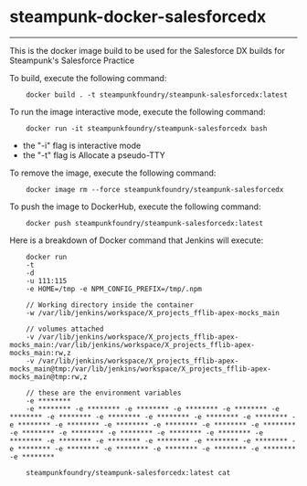 # steampunk-docker-salesforcedx
-------------------------------------------------------------------------------
This is the docker image build to be used for the Salesforce DX builds for Steampunk's Salesforce Practice

To build, execute the following command: 
```
    docker build . -t steampunkfoundry/steampunk-salesforcedx:latest
```

To run the image interactive mode, execute the following command:
```
    docker run -it steampunkfoundry/steampunk-salesforcedx bash
```
* the "-i" flag is interactive mode
* the "-t" flag is Allocate a pseudo-TTY


To remove the image, execute the following command:
```
    docker image rm --force steampunkfoundry/steampunk-salesforcedx
```

To push the image to DockerHub, execute the following command:
```
    docker push steampunkfoundry/steampunk-salesforcedx:latest
```


Here is a breakdown of Docker command that Jenkins will execute:
```
    docker run 
    -t 
    -d 
    -u 111:115 
    -e HOME=/tmp -e NPM_CONFIG_PREFIX=/tmp/.npm 

    // Working directory inside the container
    -w /var/lib/jenkins/workspace/X_projects_fflib-apex-mocks_main 

    // volumes attached
    -v /var/lib/jenkins/workspace/X_projects_fflib-apex-mocks_main:/var/lib/jenkins/workspace/X_projects_fflib-apex-mocks_main:rw,z 
    -v /var/lib/jenkins/workspace/X_projects_fflib-apex-mocks_main@tmp:/var/lib/jenkins/workspace/X_projects_fflib-apex-mocks_main@tmp:rw,z 

    // these are the environment variables
    -e ******** 
    -e ******** -e ******** -e ******** -e ******** -e ******** -e ******** -e ******** -e ******** -e ******** -e ******** -e ******** -e ******** -e ******** -e ******** -e ******** -e ******** -e ******** -e ******** -e ******** -e ******** -e ******** -e ******** -e ******** -e ******** -e ******** -e ******** -e ******** -e ******** -e ******** -e ******** -e ******** -e ******** -e ******** -e ******** -e ******** 

    steampunkfoundry/steampunk-salesforcedx:latest cat
```
